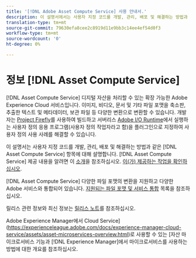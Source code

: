```yaml
---
title: '[!DNL Adobe Asset Compute Service] 사용 안내서.'
description: 이 설명서에서는 사용자 지정 코드를 개발, 관리, 배포 및 해결하는 방법과 같은 작업 [!DNL Asset Compute Service] 에 대해 설명합니다.
translation-type: tm+mt
source-git-commit: 79630efa8cee2c8919d11e9bb3c14ee4ef54d0f3
workflow-type: tm+mt
source-wordcount: '0'
ht-degree: 0%

---
```



# 정보 [!DNL Asset Compute Service]

[!DNL Asset Compute Service] 디지털 자산을 처리할 수 있는 확장 가능한 Adobe Experience Cloud 서비스입니다. 이미지, 비디오, 문서 및 기타 파일 포맷을 축소판, 추출한 텍스트 및 메타데이터, 보관 파일 등 다양한 변환으로 변환할 수 있습니다. 개발자는 [Project Firefly](https://www.adobe.io/apis/experienceplatform/project-firefly/docs.html)를 사용하여 빌드하고 서버리스 [Adobe I/O Runtime](https://www.adobe.io/apis/experienceplatform/runtime.html)에서 실행하는 사용자 정의 응용 프로그램(사용자 정의 작업자라고 함)을 플러그인으로 지정하여 사용자 정의 사용 사례를 해결할 수 있습니다.

이 설명서는 사용자 지정 코드를 개발, 관리, 배포 및 해결하는 방법과 같은 [!DNL Asset Compute Service] 항목에 대해 설명합니다. [!DNL Asset Compute Service] 제공 내용을 알려면 이 [소개](introduction.md)을 참조하십시오. [이(가) 제공하는 작업을 확인하십시오](introduction.md#possible-use-cases-benefits).

[!DNL Asset Compute Service] 다양한 파일 포맷의 변환을 지원하고 다양한 Adobe 서비스와 통합되어 있습니다. [지원되는 파일 포맷 및 서비스 통합](https://experienceleague.adobe.com/docs/experience-manager-cloud-service/assets/file-format-support.html) 목록을 참조하십시오.

릴리스 관련 정보와 최신 정보는 [릴리스 노트](/help/release-notes.md)를 참조하십시오.

Adobe Experience Manager에서 Cloud Service](https://experienceleague.adobe.com/docs/experience-manager-cloud-service/assets/asset-microservices-overview.html)로 사용할 수 있는 [자산 마이크로서비스 기능과 [!DNL Experience Manager]에서 마이크로서비스를 사용하는 방법에 대한 개요를 참조하십시오.

<!--
Possible to record the below info here in this landing page to centralize the miscellaneous info about Asset Compute Service?
 List of dependencies and requirements SDK, CLI, Devtools, etc.? Or may be a link to the prerequisites.
 Introduction video when Tech Marketing team shares one.
-->
